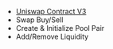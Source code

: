 - [Uniswap Contract V3](https://docs.uniswap.org/contracts/v3/reference/deployments)
- Swap Buy/Sell
- Create & Initialize Pool Pair
- Add/Remove Liquidity
